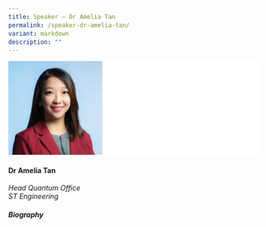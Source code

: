 ```yaml
---
title: Speaker – Dr Amelia Tan
permalink: /speaker-dr-amelia-tan/
variant: markdown
description: ""
---
```

![](/images/2024%20speakers/Dr__Amelia_Tan.png)
#### **Dr Amelia Tan**

*Head Quantum Office <br>
ST Engineering*

##### **Biography**